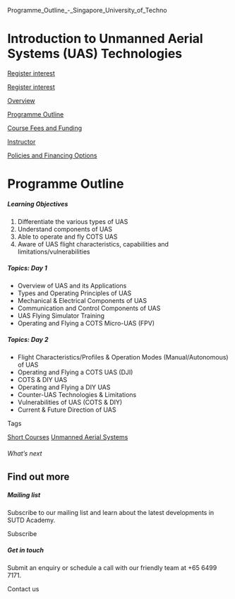 Programme_Outline_-_Singapore_University_of_Techno



Introduction to Unmanned Aerial Systems (UAS) Technologies
==========================================================

[Register interest](/admissions/academy/short-courses/short-courses-register-your-interest/?coursename=introduction-to-unmanned-aerial-systems-(uas)-technologies)

[Register interest](/admissions/academy/short-courses/short-courses-register-your-interest/?coursename=introduction-to-unmanned-aerial-systems-(uas)-technologies)

[Overview](/course/introduction-to-unmanned-aerial-systems-uas-technologies/#tabs)

[Programme Outline](/course/introduction-to-unmanned-aerial-systems-uas-technologies/programme-outline/#tabs)

[Course Fees and Funding](/course/introduction-to-unmanned-aerial-systems-uas-technologies/course-fees-and-funding/#tabs)

[Instructor](/course/introduction-to-unmanned-aerial-systems-uas-technologies/instructor/#tabs)

[Policies and Financing Options](/course/introduction-to-unmanned-aerial-systems-uas-technologies/policies-and-financing-options/#tabs)

Programme Outline
=================

##### **Learning Objectives**

1. Differentiate the various types of UAS
2. Understand components of UAS
3. Able to operate and fly COTS UAS
4. Aware of UAS flight characteristics, capabilities and limitations/vulnerabilities

##### **Topics: Day 1**

* Overview of UAS and its Applications
* Types and Operating Principles of UAS
* Mechanical & Electrical Components of UAS
* Communication and Control Components of UAS
* UAS Flying Simulator Training
* Operating and Flying a COTS Micro-UAS (FPV)

##### **Topics: Day 2**

* Flight Characteristics/Profiles & Operation Modes (Manual/Autonomous) of UAS
* Operating and Flying a COTS UAS (DJI)
* COTS & DIY UAS
* Operating and Flying a DIY UAS
* Counter-UAS Technologies & Limitations
* Vulnerabilities of UAS (COTS & DIY)
* Current & Future Direction of UAS

Tags

[Short Courses](/admissions/academy/courses-and-modules/?academy-type-course=780)
[Unmanned Aerial Systems](/admissions/academy/courses-and-modules/?discipline=800)

###### What’s next

Find out more
-------------

##### Mailing list

Subscribe to our mailing list and learn about the latest developments in SUTD Academy.

Subscribe

##### Get in touch

Submit an enquiry or schedule a call with our friendly team at +65 6499 7171.

Contact us

